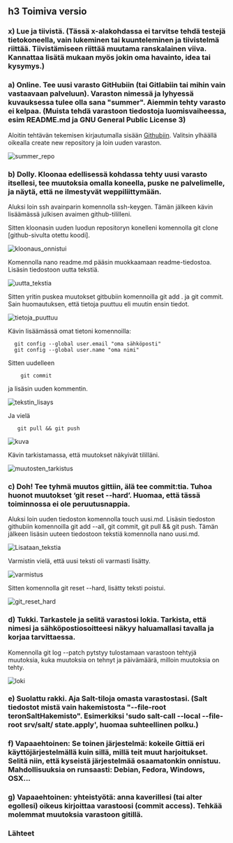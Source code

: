 ## h3 Toimiva versio

### x) Lue ja tiivistä. (Tässä x-alakohdassa ei tarvitse tehdä testejä tietokoneella, vain lukeminen tai kuunteleminen ja tiivistelmä riittää. Tiivistämiseen riittää muutama ranskalainen viiva. Kannattaa lisätä mukaan myös jokin oma havainto, idea tai kysymys.)

### a) Online. Tee uusi varasto GitHubiin (tai Gitlabiin tai mihin vain vastaavaan palveluun). Varaston nimessä ja lyhyessä kuvauksessa tulee olla sana "summer". Aiemmin tehty varasto ei kelpaa. (Muista tehdä varastoon tiedostoja luomisvaiheessa, esim README.md ja GNU General Public License 3)

Aloitin tehtävän tekemisen kirjautumalla sisään [Githubiin](https://github.com/). Valitsin ylhäällä oikealla create new repository ja loin uuden varaston. 



![summer_repo](https://github.com/Pakknoo/Palvelinten_hallinta_kuvat2/assets/122889266/4fe85f3c-1d40-44a5-8470-ed1717893946)





### b) Dolly. Kloonaa edellisessä kohdassa tehty uusi varasto itsellesi, tee muutoksia omalla koneella, puske ne palvelimelle, ja näytä, että ne ilmestyvät weppiliittymään.

Aluksi loin ssh avainparin komennolla ssh-keygen. Tämän jälkeen kävin lisäämässä julkisen avaimen github-tililleni. 

Sitten kloonasin uuden luodun repositoryn konelleni komennolla 
        git clone [github-sivulta otettu koodi]. 

![kloonaus_onnistui](https://github.com/Pakknoo/Palvelinten_hallinta_kuvat2/assets/122889266/ae90038d-0477-4a44-926b-42c94a3a1744)

Komennolla nano readme.md pääsin muokkaamaan readme-tiedostoa. Lisäsin tiedostoon uutta tekstiä. 

![uutta_tekstia](https://github.com/Pakknoo/Palvelinten_hallinta_kuvat2/assets/122889266/da7fa69a-8bff-47c4-92c0-fb3b05324e5b)

Sitten yritin puskea muutokset gitbubiin komennoilla git add . ja git commit. Sain huomautuksen, että tietoja puuttuu eli muutin ensin tiedot.


![tietoja_puuttuu](https://github.com/Pakknoo/Palvelinten_hallinta_kuvat2/assets/122889266/26e2c6d3-bf7f-43ef-b77d-b393f39a783e)



Kävin lisäämässä omat tietoni komennoilla:

      git config --global user.email "oma sähköposti"
      git config --global user.name "oma nimi"
      
Sitten uudelleen 

        git commit

ja lisäsin uuden kommentin.

![tekstin_lisays](https://github.com/Pakknoo/Palvelinten_hallinta_kuvat2/assets/122889266/fb403105-e59b-4d06-a4c3-ae3ee2976088)

Ja vielä

       git pull && git push

![kuva](https://github.com/Pakknoo/Palvelinten_hallinta/assets/122889266/3e0761d3-5dfc-4907-861e-543bd7bf0af5)



Kävin tarkistamassa, että muutokset näkyivät tililläni.


![muutosten_tarkistus](https://github.com/Pakknoo/Palvelinten_hallinta_kuvat2/assets/122889266/a23fbc80-e402-4ecf-ac8c-b7792bf2b0b1)



### c) Doh! Tee tyhmä muutos gittiin, älä tee commit:tia. Tuhoa huonot muutokset ‘git reset --hard’. Huomaa, että tässä toiminnossa ei ole peruutusnappia.

Aluksi loin uuden tiedoston komennolla touch uusi.md. Lisäsin tiedoston githubiin komennoilla git add --all, git commit, git pull && git push. Tämän jälkeen lisäsin uuteen tiedostoon tekstiä komennolla nano uusi.md. 

![Lisataan_tekstia](https://github.com/Pakknoo/Palvelinten_hallinta/assets/122889266/696cbe53-7828-4623-b0f4-79f9b6535544)

Varmistin vielä, että uusi teksti oli varmasti lisätty.


![varmistus](https://github.com/Pakknoo/Palvelinten_hallinta/assets/122889266/e2f0ee58-e331-455d-802f-89b30f4e8e0f)

Sitten komennolla git reset --hard, lisätty teksti poistui.

![git_reset_hard](https://github.com/Pakknoo/Palvelinten_hallinta/assets/122889266/0b393047-1021-4a96-b0d6-cdbfb396442e)



### d) Tukki. Tarkastele ja selitä varastosi lokia. Tarkista, että nimesi ja sähköpostiosoitteesi näkyy haluamallasi tavalla ja korjaa tarvittaessa.

Komennolla git log --patch pytstyy tulostamaan varastoon tehtyjä muutoksia, kuka muutoksia on tehnyt ja päivämäärä, milloin muutoksia on tehty. 


![loki](https://github.com/Pakknoo/Palvelinten_hallinta/assets/122889266/c7b2d38a-1f05-42a2-94a7-96e6d92d8aba)


### e) Suolattu rakki. Aja Salt-tiloja omasta varastostasi. (Salt tiedostot mistä vain hakemistosta "--file-root teronSaltHakemisto". Esimerkiksi 'sudo salt-call --local --file-root srv/salt/ state.apply', huomaa suhteellinen polku.)




### f) Vapaaehtoinen: Se toinen järjestelmä: kokeile Gittiä eri käyttöjärjestelmällä kuin sillä, millä teit muut harjoitukset. Selitä niin, että kyseistä järjestelmää osaamatonkin onnistuu. Mahdollisuuksia on runsaasti: Debian, Fedora, Windows, OSX...
### g) Vapaaehtoinen: yhteistyötä: anna kaverillesi (tai alter egollesi) oikeus kirjoittaa varastoosi (commit access). Tehkää molemmat muutoksia varastoon gitillä.

### Lähteet
